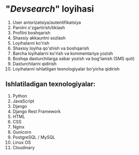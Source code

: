 # "*Devsearch*" loyihasi

1. User avtorizatsiya/autentifikatsiya
2. Parolni o'zgartirish/tiklash
3. Profilni boshqarish
4. Shaxsiy akkauntni sozlash
5. Loyihalarni ko'rish
6. Shaxsiy loyiha qo'shish va boshqarish
7. Barcha loyihalarni ko'rish va kommentariya yozish
8. Boshqa dasturchilarga xabar yozish va bog'lanish (SMS quti)
9. Dasturchilarni qidirish
10. Loyihalarni ishlatilgan texnologiyalar bo'yicha qidirish

## Ishlatiladigan texnologiyalar:
1. Python
2. JavaScript
3. Django
4. Django Rest Framework
5. HTML
6. CSS
7. Nginx
8. Gunicorn
9. PostgreSQL / MySQL
10. Linux OS
11. Cloudinary
